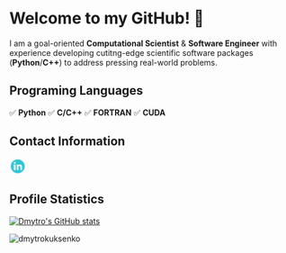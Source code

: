 # Welcome to my GitHub! :wave:


I am a goal-oriented **Computational Scientist** & **Software Engineer** with experience developing cutitng-edge scientific software packages (**Python**/**C++**) to address pressing real-world problems.

<!---
The statistics of my languages is:
[![Top Langs](https://github-readme-stats.vercel.app/api/top-langs/?username=dmytrokuksenko)](https://github.com/anuraghazra/github-readme-stats)
--->


## Programing Languages
:white_check_mark: **Python**
:white_check_mark: **C/C++**
:white_check_mark: **FORTRAN**
:white_check_mark: **CUDA**
<br/>

## Contact Information

<a href="https://www.linkedin.com/in/dmytrokuksenko/" target="_blank"><img src="https://raw.githubusercontent.com/dmytrokuksenko/dmytrokuksenko/master/images/linkedin.png" alt="LinkedIn" width="30"></a>

## Profile Statistics

[![Dmytro's GitHub stats](https://github-readme-stats.vercel.app/api?username=dmytrokuksenko&show_icons=true&theme=dark)](https://github.com/anuraghazra/github-readme-stats)
<br/>
<!---[![Top Langs](https://github-readme-stats.vercel.app/api/top-langs/?username=dmytrokuksenko&theme=dark)](https://github.com/dmytrokuksenko/github-readme-stats)--->

<p align="left"> <img src="https://komarev.com/ghpvc/?username=dmytrokukseno&color=brightgreen" alt="dmytrokuksenko" /> </p>
